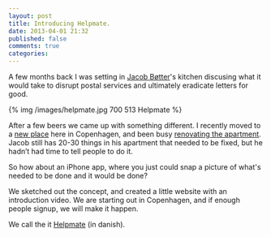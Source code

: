 ```yaml
---
layout: post
title: Introducing Helpmate.
date: 2013-04-01 21:32
published: false
comments: true
categories:
---
```


A few months back I was setting in [Jacob Bøtter](http://heutedenkenmorgenfertig.com/)'s kitchen discusing what it would take to disrupt postal services and ultimately eradicate letters for good.

{% img /images/helpmate.jpg 700 513 Helpmate %}

<!--more-->

After a few beers we came up with something different. I recently moved to a [new place](http://instagram.com/p/PjHbHADJCc/) here in Copenhagen, and been busy [renovating the apartment](http://instagram.com/p/PqnPkNDJMx/). Jacob still has 20-30 things in his apartment that needed to be fixed, but he hadn’t had time to tell people to do it.

So how about an iPhone app, where you just could snap a picture of what's needed to be done and it would be done?

We sketched out the concept, and created a little website with an introduction video. We are starting out in Copenhagen, and if enough people signup, we will make it happen.

We call the it [Helpmate](http://helpmateapp.com/) (in danish).
